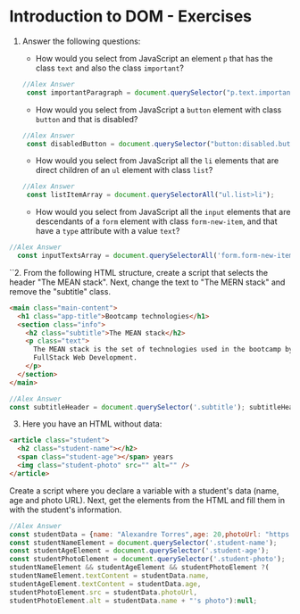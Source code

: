 # Introduction to DOM - Exercises

1. Answer the following questions:

   - How would you select from JavaScript an element `p` that has the class `text` and also the class `important`?
   ```js
   //Alex Answer
    const importantParagraph = document.querySelector("p.text.important");
   ```
   - How would you select from JavaScript a `button` element with class `button` and that is disabled?
   ```js
   //Alex Answer
    const disabledButton = document.querySelector("button:disabled.button");
   ```
   - How would you select from JavaScript all the `li` elements that are direct children of an `ul` element with class `list`?
   ```js
   //Alex Answer
    const listItemArray = document.querySelectorAll("ul.list>li");
   ```
   - How would you select from JavaScript all the `input` elements that are descendants of a `form` element with class `form-new-item`, and that have a `type` attribute with a value `text`?
  ```js
  //Alex Answer
    const inputTextsArray = document.querySelectorAll('form.form-new-item>input[type="text"]');
   ``` 
``2. From the following HTML structure, create a script that selects the header "The MEAN stack". Next, change the text to "The MERN stack" and remove the "subtitle" class.

```html
<main class="main-content">
  <h1 class="app-title">Bootcamp technologies</h1>
  <section class="info">
    <h2 class="subtitle">The MEAN stack</h2>
    <p class="text">
      The MEAN stack is the set of technologies used in the bootcamp by
      FullStack Web Development.
    </p>
  </section>
</main>
```
```js
//Alex Answer
const subtitleHeader = document.querySelector('.subtitle'); subtitleHeader ? (subtitleHeader.textContent = 'The MERN stack',subtitleHeader.classList.remove('subtitle')) : null;
```
3. Here you have an HTML without data:

```html
<article class="student">
  <h2 class="student-name"></h2>
  <span class="student-age"></span> years
  <img class="student-photo" src="" alt="" />
</article>
```

Create a script where you declare a variable with a student's data
(name, age and photo URL). Next, get the elements from the HTML
and fill them in with the student's information.
```js
//Alex Answer
const studentData = {name: "Alexandre Torres",age: 20,photoUrl: "https://example.com/student.png"};
const studentNameElement = document.querySelector('.student-name');
const studentAgeElement = document.querySelector('.student-age');
const studentPhotoElement = document.querySelector('.student-photo');
studentNameElement && studentAgeElement && studentPhotoElement ?(
studentNameElement.textContent = studentData.name,
studentAgeElement.textContent = studentData.age,
studentPhotoElement.src = studentData.photoUrl,
studentPhotoElement.alt = studentData.name + "'s photo"):null;
```